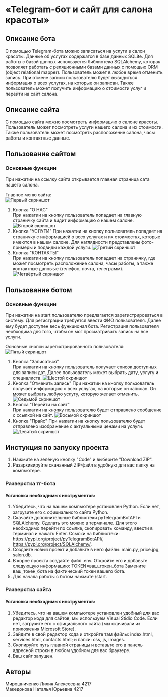 # «Telegram-бот и сайт для салона красоты»  
## Описание бота
С помощью Telegram-бота можно записаться на услуги в салон красоты. Данные об услугах содержатся в базе данных SQLite. Для работы с базой данных используется библиотека SQLAlchemy, которая позволяет работать с реляционными базами данных с помощью ORM (object relational mapper). Пользователь может в любое время отменить запись. При отмене записи пользователю будет выводиться информация о всех услугах, на которые он записан. Также пользователь может получить информацию о стоимости услуг и перейти на сайт салона.
## Описание сайта
С помощью сайта можно посмотреть информацию о салоне красоты. Пользователь может посмотреть услуги нашего салона и их стоимости. Также пользователь может посмотреть расположение салона, часы работы и контактные данные.
## Пользование сайтом
### Основные функции
При нажатии на ссылку сайта открывается главная страница сата нашего салона.

Главное меню сайта:  
![Первый скриншот](https://github.com/Nataxtare/sweetlemon_bot/blob/main/screen/1.png)

1. Кнопка "О НАС"  
При нажатии на кнопку пользователь попадает на главную страничку сайта и видит информацию о нашем салоне.
![Второй скриншот](https://github.com/Nataxtare/sweetlemon_bot/blob/main/screen/2.png)
2. Кнопка "УСЛУГИ"
При нажатии на кнопку пользователь попадает на страничку с информацией о всех услугах и их стоимостях, которые имеются в нашем салоне. Для наглядности представлены фото-примеры и подвиды каждой услуги.
![Третий скриншот](https://github.com/Nataxtare/sweetlemon_bot/blob/main/screen/3.png)
3. Кнопка "КОНТАКТЫ"  
При нажатии на кнопку пользователь попадает на страничку, где может посмотреть расположение салона, часы работы, а также контактные данныые (телефон, почта, телеграмм).
![Четвёртый скриншот](https://github.com/Nataxtare/sweetlemon_bot/blob/main/screen/4.png)
## Пользование ботом  
### Основные функции
При нажатии на start пользователю предлагается зарегистрироваться в систему. Для регистрации требуется ввести ФИО пользователя. Далее ему будет доступен весь функционал бота. Регистрация пользователя необходима для того, чтобы он мог просматривать запись на все услуги.

Основные кнопки зарегистрированного пользователя:  
![Пятый скриншот](https://github.com/Nataxtare/sweetlemon_bot/blob/main/screen/5.png)

1. Кнопка "Записаться"  
При нажатии на кнопку пользователь получает список доступных для записи дат. Далее пользователь может выбрать дату, услугу и специалиста.
![Шестой скриншот](https://github.com/Nataxtare/sweetlemon_bot/blob/main/screen/6.png)
2. Кнопка "Отменить запись"
При нажатии на кнопку пользователь получает информацию о всех услугах, на которые он записан. Он может выбрать любую услугу, которую желает отменить.
![Седьмой скриншот](https://github.com/Nataxtare/sweetlemon_bot/blob/main/screen/7.png)
3. Кнопка "Перейти на сайт"  
При нажатии на кнопку пользователю будет отправлено сообщение с ссылкой на сайт.
![Восьмой скриншот](https://github.com/Nataxtare/sweetlemon_bot/blob/main/screen/8.png)
4. Кнопка "Прайс"
При нажатии на кнопку пользователю будет отправлено изображение с актуальными ценами на услуги. 
![Девятый скриншот](https://github.com/Nataxtare/sweetlemon_bot/blob/main/screen/9.png)
## Инстукция по запуску проекта
1.	Нажмите на зелёную кнопку "Code" и выберите "Download ZIP".
2.	Разархивируйте скачанный ZIP-файл в удобную для вас папку на компьютере.
### Разверстка тг-бота
#### Установка необходимых инструментов:
1. Убедитесь, что на вашем компьютере установлен Python. Если нет, загрузите его с официального сайта Python.
2. Скачайте дополнительные библиотеки pyTelegramBotAPI и SQLAlchemy. Сделать это можно в терминале. Для этого необходимо перейти по ссылке, скопировать команду, ввести в терминал и нажать Enter. Ссылки на библиотеки: https://pypi.org/project/pyTelegramBotAPI/, https://pypi.org/project/SQLAlchemy/. 
3. Создайте новый проект и добавьте в него файлы: main.py, price.jpg, salon.db.
4. В корне проекта создайте файл .env. Откройте его и добавьте следующую информацию:
TOKEN=ваш_токен_бота
Замените ваш_токен_бота на фактический токен вашего бота.
5. Для начала работы с ботом нажмите /start.
### Разверстка сайта 
#### Установка необходимых инструментов:
1. Убедитесь, что на вашем компьютере установлен удобный для вас редактор кода для сайтов, мы используем Visual Stidio Code. Если нет, загрузите его с официального сайта (мы скачивали из приложения Microsoft Store).
2. Зайдите в свой редактор кода и откройте там файлы: index.html, services.html, contacts.html; и папки: css, js, images.
3. Скопируйте путь главной страницы и вставьте его в панель адресной строки в любом удобном для вас браузере.
4. Ваш сайт запущен.
## Авторы   
Мирошниченко Лилия Алексеевна 4217  
Македонова Наталья Юрьевна 4217  
